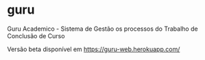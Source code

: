 # guru
Guru Academico - Sistema de Gestão os processos do Trabalho de Conclusão de Curso

Versão beta disponível em https://guru-web.herokuapp.com/ 

